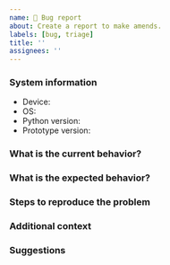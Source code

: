 ```yaml
---
name: 🐛 Bug report
about: Create a report to make amends.
labels: [bug, triage]
title: ''
assignees: ''
---
```


<!-- ⚠️ If you do not respect this template, your issue will be closed -->
<!-- ⚠️ Make sure to browse the opened and closed issues -->

### System information
<!-- Please, provide some information about your system for debugging purposes. -->
- Device: <!-- (e.g. MacBook Pro (16-inch, 2019)) -->
- OS: <!-- (e.g. macOS Monterey version 12.3.1) -->
- Python version: <!-- (e.g. 3.8.9) -->
- Prototype version: <!-- (e.g. 1.0.0) -->


### What is the current behavior?
<!-- A clear and concise description of what the current behavior is. -->
<!-- If applicable, add screenshots to help explain your problem. -->


### What is the expected behavior?
<!-- A clear and concise description of what you expected to happen. -->


### Steps to reproduce the problem
<!-- Give some steps that show the bug. A minimal, working, code example with output is best. -->
<!-- If you are copying in code, please remember to enclose it in triple backticks, ``` [multiline code goes here] ```, so that it displays correctly. -->


### Additional context
<!-- Add any other context about the problem here if any. -->


### Suggestions
<!-- Not required, but if you have suggestions for how a contributor should fix this, or any problems we should be aware of, let us know. -->
